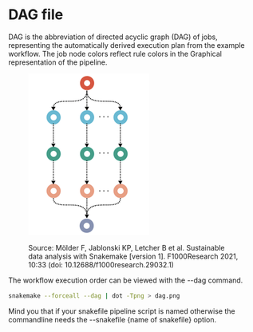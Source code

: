 # DAG file

DAG is the abbreviation of directed acyclic graph (DAG) of jobs, representing the automatically derived execution plan from the example workflow. The job node colors reflect rule colors in the Graphical representation of the pipeline.&#x20;

<figure><img src="../.gitbook/assets/dag.png" alt=""><figcaption><p>Source: Mölder F, Jablonski KP, Letcher B et al. Sustainable data analysis with Snakemake [version 1]. F1000Research 2021, 10:33 (doi: 10.12688/f1000research.29032.1)</p></figcaption></figure>

The workflow execution order can be viewed with the --dag command.&#x20;

```bash
snakemake --forceall --dag | dot -Tpng > dag.png
```

Mind you that if your snakefile pipeline script is named otherwise the commandline needs the --snakefile {name of snakefile} option.&#x20;
